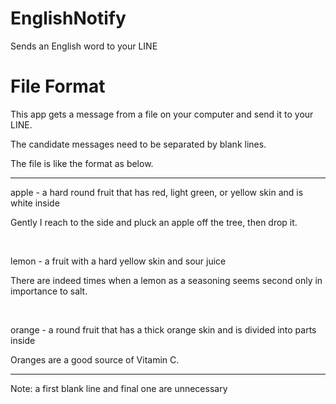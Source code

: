 # EnglishNotify
Sends an English word to your LINE

# File Format
This app gets a message from a file on your computer and send it to your LINE.

The candidate messages need to be separated by blank lines.

The file is like the format as below.

-----------------------------------------------------------------------------------------

apple - a hard round fruit that has red, light green, or yellow skin and is white inside

Gently I reach to the side and pluck an apple off the tree, then drop it.

<br>

lemon - a fruit with a hard yellow skin and sour juice

There are indeed times when a lemon as a seasoning seems second only in importance to salt.

<br>

orange - a round fruit that has a thick orange skin and is divided into parts inside

Oranges are a good source of Vitamin C.

-----------------------------------------------------------------------------------------

Note: a first blank line and final one are unnecessary
